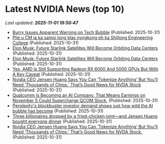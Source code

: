 # Latest NVIDIA News (top 10)
_Last updated: **2025-11-01 19:50:47**_

- [Burry Issues Apparent Warning on Tech Bubble](https://www.newser.com/story/377886/burry-issues-apparent-warning-on-tech-bubble.html) (Published: 2025-10-31)
- [Plie u CM ia ka samoi long klas nyngkong eh ka Shillong Engineering College](https://www.syllad.com/plie-u-cm-ia-ka-samoi-long-klas-nyngkong-eh-ka-shillong-engineering-college/) (Published: 2025-10-31)
- [Elon Musk: Future Starlink Satellites Will Become Orbiting Data Centers](https://me.pcmag.com/en/networking/33209/elon-musk-future-starlink-satellites-will-become-orbiting-data-centers) (Published: 2025-10-31)
- [Elon Musk: Future Starlink Satellites Will Become Orbiting Data Centers](https://uk.pcmag.com/networking/161022/elon-musk-future-starlink-satellites-will-become-orbiting-data-centers) (Published: 2025-10-31)
- [Yes, AMD Is Still Supporting Radeon RX 6000 And 5000 GPUs But With A Key Caveat](https://hothardware.com/news/amd-confirms-rdna-1-and-2-gpus-losing-some-driver-support) (Published: 2025-10-31)
- [Nvidia CEO Jensen Huang Says You Can ‘Tokenize Anything’ But You’ll Need ‘Thousands of Chips.’ That’s Good News for NVDA Stock](https://biztoc.com/x/be2f07b69b6c0560) (Published: 2025-10-31)
- [Qualcomm Is Becoming an AI Company. That Means Earnings on November 5 Could Supercharge QCOM Stock.](https://www.barchart.com/story/news/35834620/qualcomm-is-becoming-an-ai-company-that-means-earnings-on-november-5-could-supercharge-qcom-stock) (Published: 2025-10-31)
- [Perplexity's blockbuster investor demand shows just how wild the AI bubble has become](https://www.businessinsider.com/investors-cant-keep-up-with-perplexity-nonstop-fundraising-2025-10) (Published: 2025-10-31)
- [Three billionaires dropped by a fried-chicken joint—and Jensen Huang bought everyone dinner](https://biztoc.com/x/8bb17d70222c19a8) (Published: 2025-10-31)
- [Nvidia CEO Jensen Huang Says You Can ‘Tokenize Anything’ But You’ll Need ‘Thousands of Chips.’ That’s Good News for NVDA Stock.](https://www.barchart.com/story/news/35834490/nvidia-ceo-jensen-huang-says-you-can-tokenize-anything-but-youll-need-thousands-of-chips-thats-good-news-for-nvda-stock) (Published: 2025-10-31)
